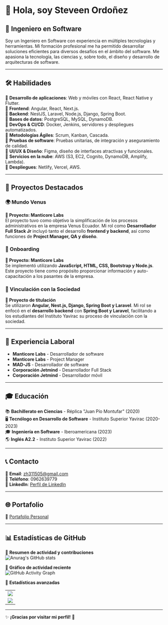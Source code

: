 # 👋 Hola, soy Steveen Ordoñez  
## 🚀 Ingeniero en Software  

Soy un Ingeniero en Software con experiencia en múltiples tecnologías y herramientas. Mi formación profesional me ha permitido desarrollar soluciones eficientes para diversos desafíos en el ámbito del software. Me apasiona la tecnología, las ciencias y, sobre todo, el diseño y desarrollo de arquitecturas de software.  

---

## 🛠️ Habilidades  

🔹 **Desarrollo de aplicaciones**: Web y móviles con React, React Native y Flutter.  
🔹 **Frontend**: Angular, React, Next.js.  
🔹 **Backend**: NestJS, Laravel, Node.js, Django, Spring Boot.  
🔹 **Bases de datos**: PostgreSQL, MySQL, DynamoDB.  
🔹 **DevOps & CI/CD**: Docker, Jenkins, servidores y despliegues automatizados.  
🔹 **Metodologías Ágiles**: Scrum, Kanban, Cascada.  
🔹 **Pruebas de software**: Pruebas unitarias, de integración y aseguramiento de calidad.  
🔹 **UI/UX & Diseño**: Figma, diseño de interfaces atractivas y funcionales.  
🔹 **Servicios en la nube**: AWS (S3, EC2, Cognito, DynamoDB, Amplify, Lambda).  
🔹 **Despliegues**: Netlify, Vercel, AWS.  

---

## 📌 Proyectos Destacados  

### 🌍 Mundo Venus  
**📍 Proyecto: Manticore Labs**  
El proyecto tuvo como objetivo la simplificación de los procesos administrativos en la empresa Venus Ecuador. Mi rol como **Desarrollador Full Stack Jr** incluyó tanto el desarrollo **frontend y backend**, así como funciones de **Project Manager, QA y diseño**.  

### 🚀 Onboarding  
**📍 Proyecto: Manticore Labs**  
Se implementó utilizando **JavaScript, HTML, CSS, Bootstrap y Node.js**. Este proyecto tiene como propósito proporcionar información y auto-capacitación a los pasantes de la empresa.  

### 🤝 Vinculación con la Sociedad  
**📍 Proyecto de titulación**  
Se utilizaron **Angular, Nest.js, Django, Spring Boot y Laravel**. Mi rol se enfocó en el **desarrollo backend** con **Spring Boot y Laravel**, facilitando a los estudiantes del Instituto Yavirac su proceso de vinculación con la sociedad.  

---

## 💼 Experiencia Laboral  

- **Manticore Labs** - Desarrollador de software  
- **Manticore Labs** - Project Manager  
- **MAD-JS** - Desarrollador de software  
- **Corporación Jetmind** - Desarrollador Full Stack  
- **Corporación Jetmind** - Desarrollador móvil  

---

## 🎓 Educación  

📚 **Bachillerato en Ciencias** - Réplica "Juan Pío Montufar" (2020)  
🖥️ **Tecnólogo en Desarrollo de Software** - Instituto Superior Yavirac (2020-2023)  
🎓 **Ingeniería en Software** - Iberoamericana (2023)  
🌎 **Inglés A2.2** - Instituto Superior Yavirac (2022)  

---

## 📞 Contacto  

📧 **Email**: zh311505@gmail.com  
📱 **Teléfono**: 0962639779  
💼 **LinkedIn**: [Perfil de LinkedIn](https://www.linkedin.com/in/steveen-ordo%C3%B1ez-244b0a227/)  

---

## 🌐 Portafolio  

🚀 [Portafolio Personal](https://main--steveen-portafolio.netlify.app/system/portafolio/)  

---

## 📊 Estadísticas de GitHub  

📌 **Resumen de actividad y contribuciones**  
![Anurag's GitHub stats](https://github-readme-stats.vercel.app/api?username=hscordonez&show_icons=true&theme=radical)  


📌 **Gráfico de actividad reciente**  
![GitHub Activity Graph](https://github-readme-activity-graph.vercel.app/graph?username=hscordonez&theme=radical)  

📌 **Estadísticas avanzadas**  
<table>
  <tr>
    <td align="center"><img src="https://github-profile-summary-cards.vercel.app/api/cards/profile-details?username=hscordonez&theme=radical" /></td>
  </tr>
  <tr>
    <td align="center"><img src="https://github-profile-summary-cards.vercel.app/api/cards/most-commit-language?username=hscordonez&theme=radical" /></td>
  </tr>
</table>

---

✨ **¡Gracias por visitar mi perfil!** 🚀  
